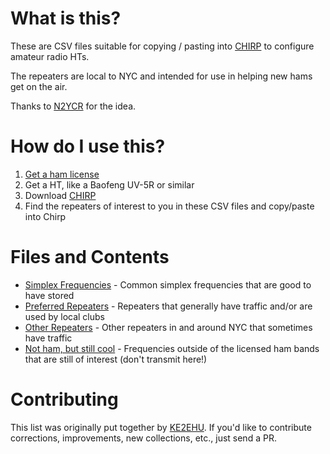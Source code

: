 # What is this?

These are CSV files suitable for copying / pasting into [CHIRP](https://chirpmyradio.com)
to configure amateur radio HTs.

The repeaters are local to NYC and intended for use in helping new hams get on the air.

Thanks to [N2YCR](https://wiki.nycresistor.com/wiki/Ham_Radio) for the idea.

# How do I use this?

1. [Get a ham license](https://wiki.nycresistor.com/wiki/Ham_Radio#Getting_licensed)
2. Get a HT, like a Baofeng UV-5R or similar
3. Download [CHIRP](https://chirpmyradio.com)
4. Find the repeaters of interest to you in these CSV files and copy/paste into Chirp

# Files and Contents

* [Simplex Frequencies](Simplex.csv) - Common simplex frequencies that are good to have stored
* [Preferred Repeaters](PreferredRepeaters.csv) - Repeaters that generally have traffic and/or are used by local clubs
* [Other Repeaters](OtherRepeaters.csv) - Other repeaters in and around NYC that sometimes have traffic
* [Not ham, but still cool](NotHamButCool.csv) - Frequencies outside of the licensed ham bands that are still of interest (don't transmit here!)

# Contributing

This list was originally put together by [KE2EHU](https://ke2ehu.com). If you'd like to contribute corrections,
improvements, new collections, etc., just send a PR.
